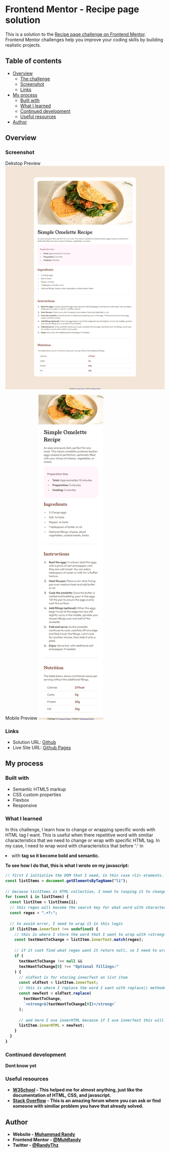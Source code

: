 # Frontend Mentor - Recipe page solution

This is a solution to the [Recipe page challenge on Frontend Mentor](https://www.frontendmentor.io/challenges/recipe-page-KiTsR8QQKm). Frontend Mentor challenges help you improve your coding skills by building realistic projects.

## Table of contents

- [Overview](#overview)
  - [The challenge](#the-challenge)
  - [Screenshot](#screenshot)
  - [Links](#links)
- [My process](#my-process)
  - [Built with](#built-with)
  - [What I learned](#what-i-learned)
  - [Continued development](#continued-development)
  - [Useful resources](#useful-resources)
- [Author](#author)

## Overview

### Screenshot

Dekstop Preview
![Dekstop Preview](./screenshoot/dekstop-preview.png)

Mobile Preview
![Mobile Preview](./screenshoot/mobile-preview.png)

### Links

- Solution URL: [Github](https://github.com/MuhRandy/recipe-page-main-frontendmentor)
- Live Site URL: [Github Pages](https://muhrandy.github.io/recipe-page-main-frontendmentor/)

## My process

### Built with

- Semantic HTML5 markup
- CSS custom properties
- Flexbox
- Responsive

### What I learned

In this challenge, I learn how to change or wrapping specific words with HTML tag I want. This is useful when there repetitive word with similiar characteristics that we need to change or wrap with specific HTML tag. In my case, I need to wrap word with characteristics that before ':' in <li> with <strong> tag so it become bold and semantic.

To see how I do that, this is what I wrote on my javascript:

```js
// first I initialize the DOM that I need, in this case <li> elements. this listItems will store HTML collection of <li> elements
const listItems = document.getElementsByTagName("li");

// because listItems is HTML collection, I need to looping it to change or manipulate each element
for (const i in listItems) {
  const listItem = listItems[i];
  // this regex will become the search key for what word with characteristic I want, that is find any word and stop when you find ':'
  const regex = ".+?:";

  // to avoid error, I need to wrap it in this logic
  if (listItem.innerText !== undefined) {
    // this is where I store the word that I want to wrap with <strong> tag
    const textWantToChange = listItem.innerText.match(regex);

    // if it cant find what regex want it return null, so I need to wrap it in this if logic, and there one word that fulfill what regex want, but I dont want it, so I add logic that avoid change that word
    if (
      textWantToChange !== null &&
      textWantToChange[0] !== "Optional fillings:"
    ) {
      // oldText is for storing innerText on list item
      const oldText = listItem.innerText;
      // this is where I replace the word I want with replace() methode. replace methode accept two argument, first argument is regex for word you want to replace or change and the second one is for what replacement you want. In this case I just want to wrap it with <strong> tag
      const newText = oldText.replace(
        textWantToChange,
        `<strong>${textWantToChange[0]}</strong>`
      );

      // and here I use innerHTML because if I use innerText this will return string into element we manipulate. innerHTML will return HTML so <strong> tag will read as HTML tag not string
      listItem.innerHTML = newText;
    }
  }
}
```

### Continued development

Dont know yet

### Useful resources

- [W3School](https://www.w3schools.com/) - This helped me for almost anything, just like the documentation of HTML, CSS, and javascript.
- [Stack Overflow](https://stackoverflow.com/) - This is an amazing forum where you can ask or find someone with similiar problem you have that already solved.

## Author

- Website - [Muhammad Randy](https://mrandy-portfolio.web.app/)
- Frontend Mentor - [@MuhRandy](https://www.frontendmentor.io/profile/MuhRandy)
- Twitter - [@RandyThz](https://twitter.com/RandyThz)
